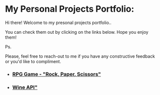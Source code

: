 <!-- # daler-bobojanov.github.io -->
# My Personal Projects Portfolio:

Hi there! Welcome to my presonal projects portfolio.. 

You can check them out by clicking on the links below. Hope you enjoy them! 

Ps.

Please, feel free to reach-out to me if you have any constructive feedback or you'd like to compliment.


* ### [RPG Game - "Rock, Paper, Scissors"](https://daler-bobojanov.github.io/RPGame-Rock,%20Paper,%20Scissors/)

* ### [Wine API"](https://github.com/daler-bobojanov/Wine-API)

